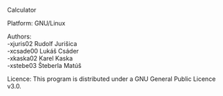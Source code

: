 Calculator

Platform: GNU/Linux

Authors:  
-xjuris02 Rudolf Jurišica  
-xcsade00 Lukáš Csáder  
-xkaska02 Karel Kaska  
-xstebe03 Šteberla Matúš  

Licence: This program is distributed under a GNU General Public Licence v3.0.